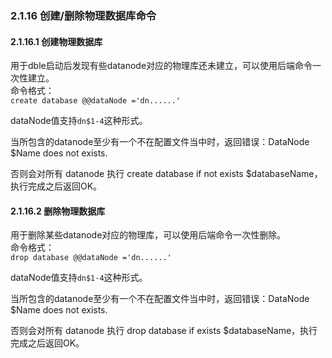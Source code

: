 ### 2.1.16 创建/删除物理数据库命令

#### 2.1.16.1 创建物理数据库
用于dble启动后发现有些datanode对应的物理库还未建立，可以使用后端命令一次性建立。   
命令格式：  
`create database @@dataNode ='dn......'`  
  
dataNode值支持`dn$1-4`这种形式。  

当所包含的datanode至少有一个不在配置文件当中时，返回错误：DataNode $Name does not exists.  

否则会对所有 datanode 执行 create database if not exists $databaseName，执行完成之后返回OK。

#### 2.1.16.2 删除物理数据库  
用于删除某些datanode对应的物理库，可以使用后端命令一次性删除。   
命令格式：  
`drop database @@dataNode ='dn......'`  
  
dataNode值支持`dn$1-4`这种形式。  

当所包含的datanode至少有一个不在配置文件当中时，返回错误：DataNode $Name does not exists.  

否则会对所有 datanode 执行 drop database if exists $databaseName，执行完成之后返回OK。